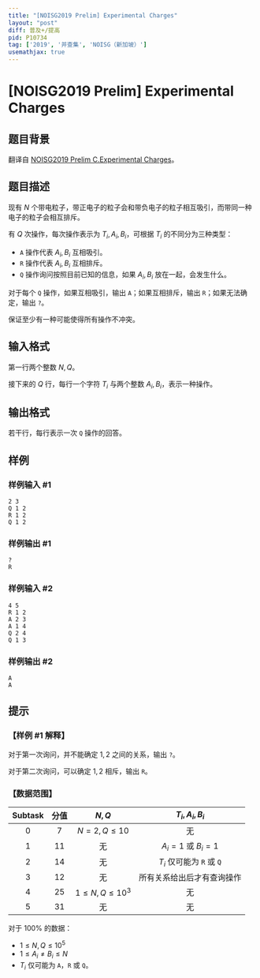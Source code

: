```yaml
---
title: "[NOISG2019 Prelim] Experimental Charges"
layout: "post"
diff: 普及+/提高
pid: P10734
tag: ['2019', '并查集', 'NOISG（新加坡）']
usemathjax: true
---
```


# [NOISG2019 Prelim] Experimental Charges
## 题目背景

翻译自 [NOISG2019 Prelim C.Experimental Charges](https://github.com/noisg/sg_noi_archive/blob/master/2019_prelim/)。
## 题目描述

现有 $N$ 个带电粒子，带正电子的粒子会和带负电子的粒子相互吸引，而带同一种电子的粒子会相互排斥。

有 $Q$ 次操作，每次操作表示为 $T_i,A_i,B_i$，可根据 $T_i$ 的不同分为三种类型：
- `A` 操作代表 $A_i,B_i$ 互相吸引。
- `R` 操作代表 $A_i,B_i$ 互相排斥。
- `Q` 操作询问按照目前已知的信息，如果 $A_i,B_i$ 放在一起，会发生什么。

对于每个 `Q` 操作，如果互相吸引，输出 `A`；如果互相排斥，输出 `R`；如果无法确定，输出 `?`。

保证至少有一种可能使得所有操作不冲突。
## 输入格式

第一行两个整数 $N,Q$。

接下来的 $Q$ 行，每行一个字符 $T_i$ 与两个整数 $A_i,B_i$，表示一种操作。
## 输出格式

若干行，每行表示一次 `Q` 操作的回答。
## 样例

### 样例输入 #1
```
2 3
Q 1 2
R 1 2
Q 1 2
```
### 样例输出 #1
```
?
R
```
### 样例输入 #2
```
4 5
R 1 2
A 2 3
A 1 4
Q 2 4
Q 1 3
```
### 样例输出 #2
```
A
A
```
## 提示

### 【样例 #1 解释】
对于第一次询问，并不能确定 $1,2$ 之间的关系，输出 `?`。

对于第二次询问，可以确定 $1,2$ 相斥，输出 `R`。
### 【数据范围】
| $\text{Subtask}$ | 分值 | $N,Q$ | $T_i,A_i,B_i$ |
| :----------: | :----------: | :----------: | :----------: |
| $0$ | $7$ | $N=2,Q\leq 10$ | 无 |
| $1$ | $11$ | 无 | $A_i=1$ 或 $B_i=1$ |
| $2$ | $14$ | 无 | $T_i$ 仅可能为 `R` 或 `Q` |
| $3$ | $12$ | 无 | 所有关系给出后才有查询操作 |
| $4$ | $25$ | $1\leq N,Q \leq 10^3$ | 无 |
| $5$ | $31$ | 无 | 无 |

对于 $100\%$ 的数据：
- $1 \leq N,Q \leq 10^5$
- $1 \leq A_i \neq B_i \leq N$
- $T_i$ 仅可能为 `A`，`R` 或 `Q`。
